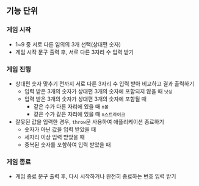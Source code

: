 ## 기능 단위
### 게임 시작
- 1~9 중 서로 다른 임의의 3개 선택(상대편 숫자)
- 게임 시작 문구 출력 후, 서로 다른 3자리 수 입력 받기
### 게임 진행
- 상대편 숫자 맞추기 전까지 서로 다른 3자리 수 입력 받아 비교하고 결과 출력하기
    - 입력 받은 3개의 숫자가 상대편 3개의 숫자에 포함되지 않을 때  `낫싱`
    - 입력 받은 3개의 숫자가 상대편 3개의 숫자에 포함될 때
        - 같은 수가 다른 자리에 있을 때 `n볼`
        - 같은 수가 같은 자리에 있을 때 `n스트라이크`
- 잘못된 값을 입력한 경우, `throw`문 사용하여 애플리케이션 종료하기
    - 숫자가 아닌 값을 입력 받았을 때
    - 세자리 이상 입력 받았을 때
    - 중복된 숫자를 포함하여 입력 받았을 때
### 게임 종료
- 게임 종료 문구 출력 후, 다시 시작하거나 완전히 종료하는 번호 입력 받기